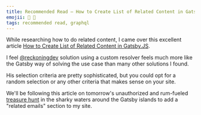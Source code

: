```yaml
---
title: Recommended Read — How to Create List of Related Content in Gatsby.JS
emojii: 👏 📖
tags: recommended read, graphql
---
```


While researching how to do related content, I came over this excellent article [How to Create List of Related Content in Gatsby.JS](https://reckoning.dev/blog/related-posts-gatsbyjs/).

I feel [@reckoningdev](https://twitter.com/reckoningdev) solution using a custom resolver feels much more like the Gatsby way of solving the use case than many other solutions I found.

His selection criteria are pretty sophisticated, but you could opt for a random selection or any other criteria that makes sense on your site.

We'll be following this article on tomorrow's unauthorized and rum-fueled [treasure hunt](https://youtu.be/7mwWW8Ap7jQ) in the sharky waters around the Gatsby islands to add a "related emails" section to my site.
